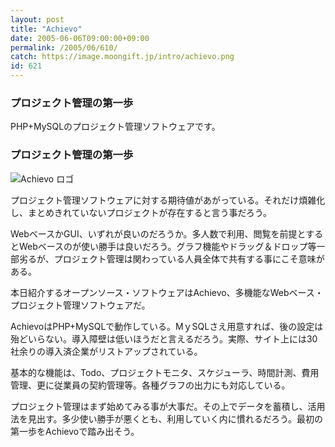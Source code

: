 ```yaml
---
layout: post
title: "Achievo"
date: 2005-06-06T09:00:00+09:00
permalink: /2005/06/610/
catch: https://image.moongift.jp/intro/achievo.png
id: 621
---
```

### プロジェクト管理の第一歩
  
PHP+MySQLのプロジェクト管理ソフトウェアです。  
<!--more-->  

### プロジェクト管理の第一歩
  

![Achievo ロゴ](https://image.moongift.jp/intro/achievo.png "Achievo ロゴ")

  

プロジェクト管理ソフトウェアに対する期待値があがっている。それだけ煩雑化し、まとめきれていないプロジェクトが存在すると言う事だろう。

  

WebベースかGUI、いずれが良いのだろうか。多人数で利用、閲覧を前提とするとWebベースのが使い勝手は良いだろう。グラフ機能やドラッグ＆ドロップ等一部劣るが、プロジェクト管理は関わっている人員全体で共有する事にこそ意味がある。

  

本日紹介するオープンソース・ソフトウェアはAchievo、多機能なWebベース・プロジェクト管理ソフトウェアだ。

  

AchievoはPHP+MySQLで動作している。MｙSQLさえ用意すれば、後の設定は殆どいらない。導入障壁は低いほうだと言えるだろう。実際、サイト上には30社余りの導入済企業がリストアップされている。

  

基本的な機能は、Todo、プロジェクトモニタ、スケジューラ、時間計測、費用管理、更に従業員の契約管理等。各種グラフの出力にも対応している。

  

プロジェクト管理はまず始めてみる事が大事だ。その上でデータを蓄積し、活用法を見出す。多少使い勝手が悪くとも、利用していく内に慣れるだろう。最初の第一歩をAchievoで踏み出そう。

